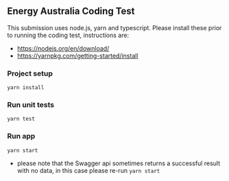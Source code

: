 ## Energy Australia Coding Test

This submission uses node.js, yarn and typescript.
Please install these prior to running the coding test, instructions are:
  * https://nodejs.org/en/download/
  * https://yarnpkg.com/getting-started/install

### Project setup
```yarn install```

### Run unit tests
```yarn test```

### Run app 
```yarn start```
* please note that the Swagger api sometimes returns a successful result with no data, 
in this case please re-run ```yarn start```

